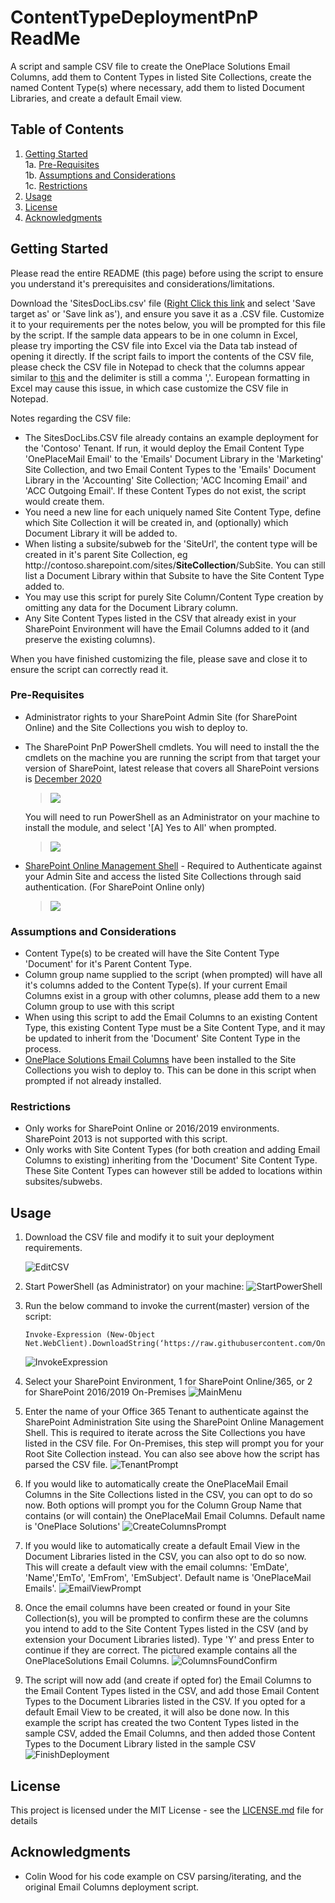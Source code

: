 # ContentTypeDeploymentPnP ReadMe

A script and sample CSV file to create the OnePlace Solutions Email Columns, add them to Content Types in listed Site Collections, create the named Content Type(s) where necessary, add them to listed Document Libraries, and create a default Email view.

## Table of Contents

1. [Getting Started](#getting-started)\
    1a. [Pre-Requisites](#pre-requisites)\
    1b. [Assumptions and Considerations](#assumptions-and-considerations)\
    1c. [Restrictions](#restrictions)
2. [Usage](#usage)
3. [License](#license)
4. [Acknowledgments](#acknowledgments)

## Getting Started

Please read the entire README (this page) before using the script to ensure you understand it's prerequisites and considerations/limitations.

Download the 'SitesDocLibs.csv' file ([Right Click this link](https://github.com/OnePlaceSolutions/ContentTypeDeploymentPnP/raw/master/SitesDocLibs.csv) and select 'Save target as' or 'Save link as'), and ensure you save it as a .CSV file. Customize it to your requirements per the notes below, you will be prompted for this file by the script.
If the sample data appears to be in one column in Excel, please try importing the CSV file into Excel via the Data tab instead of opening it directly.
If the script fails to import the contents of the CSV file, please check the CSV file in Notepad to check that the columns appear similar to [this](https://github.com/OnePlaceSolutions/ContentTypeDeploymentPnP/blob/master/SitesDocLibs.csv) and the delimiter is still a comma ','. European formatting in Excel may cause this issue, in which case customize the CSV file in Notepad.

Notes regarding the CSV file:
* The SitesDocLibs.CSV file already contains an example deployment for the 'Contoso' Tenant. If run, it would deploy the Email Content Type 'OnePlaceMail Email' to the 'Emails' Document Library in the 'Marketing' Site Collection, and two Email Content Types to the 'Emails' Document Library in the 'Accounting' Site Collection; 'ACC Incoming Email' and 'ACC Outgoing Email'. If these Content Types do not exist, the script would create them.
* You need a new line for each uniquely named Site Content Type, define which Site Collection it will be created in, and (optionally) which Document Library it will be added to. 
* When listing a subsite/subweb for the 'SiteUrl', the content type will be created in it's parent Site Collection, eg http://<span>contoso.sharepoint.com/sites/**SiteCollection**/SubSite. You can still list a Document Library within that Subsite to have the Site Content Type added to.
* You may use this script for purely Site Column/Content Type creation by omitting any data for the Document Library column.
* Any Site Content Types listed in the CSV that already exist in your SharePoint Environment will have the Email Columns added to it (and preserve the existing columns).

When you have finished customizing the file, please save and close it to ensure the script can correctly read it.

### Pre-Requisites

* Administrator rights to your SharePoint Admin Site (for SharePoint Online) and the Site Collections you wish to deploy to.
* The SharePoint PnP PowerShell cmdlets. 
You will need to install the the cmdlets on the machine you are running the script from that target your version of SharePoint, latest release that covers all SharePoint versions is [December 2020](https://github.com/pnp/PnP-PowerShell)
	> ![](./README-Images/installPnP.png)
	
	You will need to run PowerShell as an Administrator on your machine to install the module, and select '\[A\] Yes to All' when prompted.

    > ![](./README-Images/powershellAdmin.png)
	
* [SharePoint Online Management Shell](https://docs.microsoft.com/en-us/powershell/sharepoint/sharepoint-online/connect-sharepoint-online?view=sharepoint-ps) - Required to Authenticate against your Admin Site and access the listed Site Collections through said authentication. (For SharePoint Online only)
	> ![](./README-Images/installSPOMS.png)

### Assumptions and Considerations

* Content Type(s) to be created will have the Site Content Type 'Document' for it's Parent Content Type. 
* Column group name supplied to the script (when prompted) will have all it's columns added to the Content Type(s). If your current Email Columns exist in a group with other columns, please add them to a new Column group to use with this script
* When using this script to add the Email Columns to an existing Content Type, this existing Content Type must be a Site Content Type, and it may be updated to inherit from the 'Document' Site Content Type in the process.
* [OnePlace Solutions Email Columns](https://github.com/OnePlaceSolutions/EmailColumnsPnP) have been installed to the Site Collections you wish to deploy to. This can be done in this script when prompted if not already installed.

### Restrictions

* Only works for SharePoint Online or 2016/2019 environments. SharePoint 2013 is not supported with this script.
* Only works with Site Content Types (for both creation and adding Email Columns to existing) inheriting from the 'Document' Site Content Type. These Site Content Types can however still be added to locations within subsites/subwebs.

## Usage

1. Download the CSV file and modify it to suit your deployment requirements. 

   ![EditCSV](https://github.com/OnePlaceSolutions/ContentTypeDeploymentPnP/blob/master/README-Images/EditCSV.PNG)

2. Start PowerShell (as Administrator) on your machine:
   ![StartPowerShell](https://github.com/OnePlaceSolutions/ContentTypeDeploymentPnP/blob/master/README-Images/StartPowerShell.png)

3. Run the below command to invoke the current(master) version of the script:

   ```
   Invoke-Expression (New-Object Net.WebClient).DownloadString(‘https://raw.githubusercontent.com/OnePlaceSolutions/ContentTypeDeploymentPnP/master/DeployECTToSitesDoclibs.ps1’)
   ```
   ![InvokeExpression](https://github.com/OnePlaceSolutions/ContentTypeDeploymentPnP/blob/master/README-Images/InvokeExpression.png)

4. Select your SharePoint Environment, 1 for SharePoint Online/365, or 2 for SharePoint 2016/2019 On-Premises
   ![MainMenu](https://github.com/OnePlaceSolutions/ContentTypeDeploymentPnP/blob/master/README-Images/MainMenu.png)
   
5. Enter the name of your Office 365 Tenant to authenticate against the SharePoint Administration Site using the SharePoint Online Management Shell. This is required to iterate across the Site Collections you have listed in the CSV file. For On-Premises, this step will prompt you for your Root Site Collection instead. You can also see above how the script has parsed the CSV file.
   ![TenantPrompt](https://github.com/OnePlaceSolutions/ContentTypeDeploymentPnP/blob/master/README-Images/TenantPrompt.png)

6. If you would like to automatically create the OnePlaceMail Email Columns in the Site Collections listed in the CSV, you can opt to do so now. Both options will prompt you for the Column Group Name that contains (or will contain) the OnePlaceMail Email Columns. Default name is 'OnePlace Solutions'
   ![CreateColumnsPrompt](https://github.com/OnePlaceSolutions/ContentTypeDeploymentPnP/blob/master/README-Images/CreateColumnsPrompt.png)

7. If you would like to automatically create a default Email View in the Document Libraries listed in the CSV, you can also opt to do so now. This will create a default view with the email columns: 'EmDate', 'Name','EmTo', 'EmFrom', 'EmSubject'. Default name is 'OnePlaceMail Emails'.
  ![EmailViewPrompt](https://github.com/OnePlaceSolutions/ContentTypeDeploymentPnP/blob/master/README-Images/EmailViewPrompt.PNG)

8. Once the email columns have been created or found in your Site Collection(s), you will be prompted to confirm these are the columns you intend to add to the Site Content Types listed in the CSV (and by extension your Document Libraries listed). Type 'Y' and press Enter to continue if they are correct. The pictured example contains all the OnePlaceSolutions Email Columns.
  ![ColumnsFoundConfirm](https://github.com/OnePlaceSolutions/ContentTypeDeploymentPnP/blob/master/README-Images/ColumnsFoundConfirm.PNG)

9. The script will now add (and create if opted for) the Email Columns to the Email Content Types listed in the CSV, and add those Email Content Types to the Document Libraries listed in the CSV. If you opted for a default Email View to be created, it will also be done now. In this example the script has created the two Content Types listed in the sample CSV, added the Email Columns, and then added those Content Types to the Document Library listed in the sample CSV
  ![FinishDeployment](https://github.com/OnePlaceSolutions/ContentTypeDeploymentPnP/blob/master/README-Images/FinishDeployment.PNG)

## License

This project is licensed under the MIT License - see the [LICENSE.md](LICENSE.md) file for details

## Acknowledgments

* Colin Wood for his code example on CSV parsing/iterating, and the original Email Columns deployment script.
